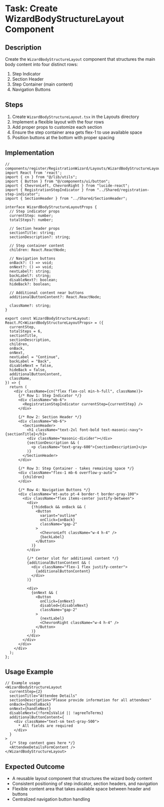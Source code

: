 # Task: Create WizardBodyStructureLayout Component

## Description
Create the `WizardBodyStructureLayout` component that structures the main body content into four distinct rows:
1. Step Indicator
2. Section Header
3. Step Container (main content)
4. Navigation Buttons

## Steps
1. Create `WizardBodyStructureLayout.tsx` in the Layouts directory
2. Implement a flexible layout with the four rows
3. Add proper props to customize each section
4. Ensure the step container area gets flex-1 to use available space
5. Position buttons at the bottom with proper spacing

## Implementation

```tsx
// components/register/RegistrationWizard/Layouts/WizardBodyStructureLayout.tsx
import React from 'react';
import { cn } from "@/lib/utils";
import { Button } from "@/components/ui/button";
import { ChevronLeft, ChevronRight } from "lucide-react";
import { RegistrationStepIndicator } from "../Shared/registration-step-indicator";
import { SectionHeader } from "../Shared/SectionHeader";

interface WizardBodyStructureLayoutProps {
  // Step indicator props
  currentStep: number;
  totalSteps?: number;
  
  // Section header props
  sectionTitle: string;
  sectionDescription?: string;
  
  // Step container content
  children: React.ReactNode;
  
  // Navigation buttons
  onBack?: () => void;
  onNext?: () => void;
  nextLabel?: string;
  backLabel?: string;
  disableNext?: boolean;
  hideBack?: boolean;
  
  // Additional content near buttons
  additionalButtonContent?: React.ReactNode;
  
  className?: string;
}

export const WizardBodyStructureLayout: React.FC<WizardBodyStructureLayoutProps> = ({
  currentStep,
  totalSteps = 6,
  sectionTitle,
  sectionDescription,
  children,
  onBack,
  onNext,
  nextLabel = "Continue",
  backLabel = "Back",
  disableNext = false,
  hideBack = false,
  additionalButtonContent,
  className,
}) => {
  return (
    <div className={cn("flex flex-col min-h-full", className)}>
      {/* Row 1: Step Indicator */}
      <div className="mb-6">
        <RegistrationStepIndicator currentStep={currentStep} />
      </div>
      
      {/* Row 2: Section Header */}
      <div className="mb-6">
        <SectionHeader>
          <h1 className="text-2xl font-bold text-masonic-navy">{sectionTitle}</h1>
          <div className="masonic-divider"></div>
          {sectionDescription && (
            <p className="text-gray-600">{sectionDescription}</p>
          )}
        </SectionHeader>
      </div>
      
      {/* Row 3: Step Container - takes remaining space */}
      <div className="flex-1 mb-6 overflow-y-auto">
        {children}
      </div>
      
      {/* Row 4: Navigation Buttons */}
      <div className="mt-auto pt-4 border-t border-gray-100">
        <div className="flex items-center justify-between">
          <div>
            {!hideBack && onBack && (
              <Button 
                variant="outline" 
                onClick={onBack}
                className="gap-2"
              >
                <ChevronLeft className="w-4 h-4" />
                {backLabel}
              </Button>
            )}
          </div>
          
          {/* Center slot for additional content */}
          {additionalButtonContent && (
            <div className="flex-1 flex justify-center">
              {additionalButtonContent}
            </div>
          )}
          
          <div>
            {onNext && (
              <Button 
                onClick={onNext}
                disabled={disableNext}
                className="gap-2"
              >
                {nextLabel}
                <ChevronRight className="w-4 h-4" />
              </Button>
            )}
          </div>
        </div>
      </div>
    </div>
  );
};
```

## Usage Example

```tsx
// Example usage
<WizardBodyStructureLayout
  currentStep={2}
  sectionTitle="Attendee Details"
  sectionDescription="Please provide information for all attendees"
  onBack={handleBack}
  onNext={handleNext}
  disableNext={!formIsValid || !agreeToTerms}
  additionalButtonContent={
    <div className="text-sm text-gray-500">
      * All fields are required
    </div>
  }
>
  {/* Step content goes here */}
  <AttendeeDetailsFormContent />
</WizardBodyStructureLayout>
```

## Expected Outcome
- A reusable layout component that structures the wizard body content
- Consistent positioning of step indicator, section headers, and navigation
- Flexible content area that takes available space between header and buttons
- Centralized navigation button handling 